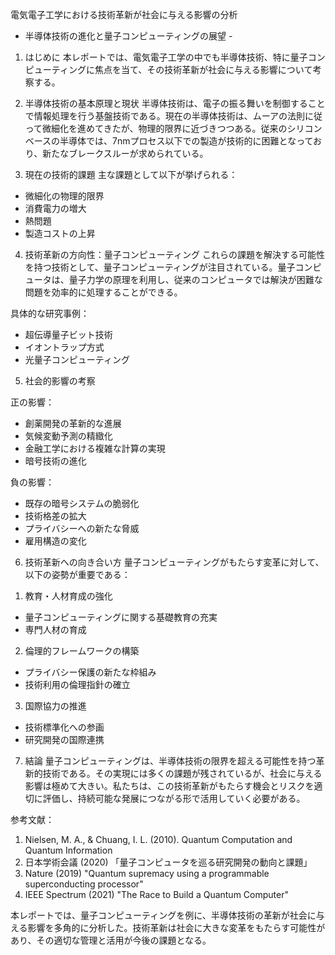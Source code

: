 電気電子工学における技術革新が社会に与える影響の分析
- 半導体技術の進化と量子コンピューティングの展望 -

1. はじめに
本レポートでは、電気電子工学の中でも半導体技術、特に量子コンピューティングに焦点を当て、その技術革新が社会に与える影響について考察する。

2. 半導体技術の基本原理と現状
半導体技術は、電子の振る舞いを制御することで情報処理を行う基盤技術である。現在の半導体技術は、ムーアの法則に従って微細化を進めてきたが、物理的限界に近づきつつある。従来のシリコンベースの半導体では、7nmプロセス以下での製造が技術的に困難となっており、新たなブレークスルーが求められている。

3. 現在の技術的課題
主な課題として以下が挙げられる：
- 微細化の物理的限界
- 消費電力の増大
- 熱問題
- 製造コストの上昇

4. 技術革新の方向性：量子コンピューティング
これらの課題を解決する可能性を持つ技術として、量子コンピューティングが注目されている。量子コンピュータは、量子力学の原理を利用し、従来のコンピュータでは解決が困難な問題を効率的に処理することができる。

具体的な研究事例：
- 超伝導量子ビット技術
- イオントラップ方式
- 光量子コンピューティング

5. 社会的影響の考察

正の影響：
- 創薬開発の革新的な進展
- 気候変動予測の精緻化
- 金融工学における複雑な計算の実現
- 暗号技術の進化

負の影響：
- 既存の暗号システムの脆弱化
- 技術格差の拡大
- プライバシーへの新たな脅威
- 雇用構造の変化

6. 技術革新への向き合い方
量子コンピューティングがもたらす変革に対して、以下の姿勢が重要である：

1) 教育・人材育成の強化
- 量子コンピューティングに関する基礎教育の充実
- 専門人材の育成

2) 倫理的フレームワークの構築
- プライバシー保護の新たな枠組み
- 技術利用の倫理指針の確立

3) 国際協力の推進
- 技術標準化への参画
- 研究開発の国際連携

7. 結論
量子コンピューティングは、半導体技術の限界を超える可能性を持つ革新的技術である。その実現には多くの課題が残されているが、社会に与える影響は極めて大きい。私たちは、この技術革新がもたらす機会とリスクを適切に評価し、持続可能な発展につながる形で活用していく必要がある。

参考文献：
1. Nielsen, M. A., & Chuang, I. L. (2010). Quantum Computation and Quantum Information
2. 日本学術会議 (2020) 「量子コンピュータを巡る研究開発の動向と課題」
3. Nature (2019) "Quantum supremacy using a programmable superconducting processor"
4. IEEE Spectrum (2021) "The Race to Build a Quantum Computer"

本レポートでは、量子コンピューティングを例に、半導体技術の革新が社会に与える影響を多角的に分析した。技術革新は社会に大きな変革をもたらす可能性があり、その適切な管理と活用が今後の課題となる。